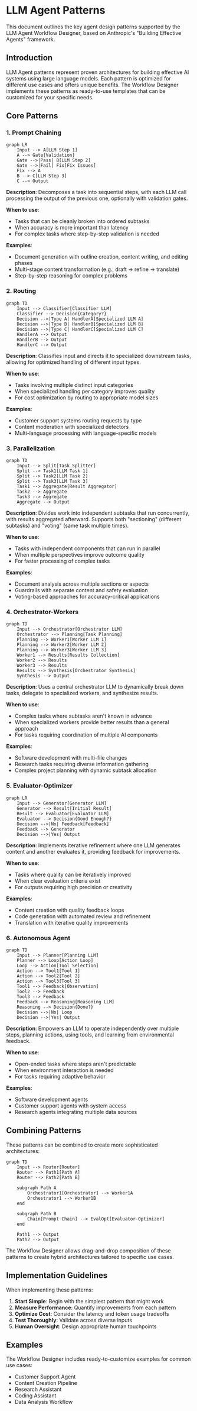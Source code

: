 # LLM Agent Patterns

This document outlines the key agent design patterns supported by the LLM Agent Workflow Designer, based on Anthropic's "Building Effective Agents" framework.

## Introduction

LLM Agent patterns represent proven architectures for building effective AI systems using large language models. Each pattern is optimized for different use cases and offers unique benefits. The Workflow Designer implements these patterns as ready-to-use templates that can be customized for your specific needs.

## Core Patterns

### 1. Prompt Chaining

```mermaid
graph LR
    Input --> A[LLM Step 1]
    A --> Gate{Validation}
    Gate -->|Pass| B[LLM Step 2]
    Gate -->|Fail| Fix[Fix Issues]
    Fix --> A
    B --> C[LLM Step 3]
    C --> Output
```

**Description**: Decomposes a task into sequential steps, with each LLM call processing the output of the previous one, optionally with validation gates.

**When to use**:
- Tasks that can be cleanly broken into ordered subtasks
- When accuracy is more important than latency
- For complex tasks where step-by-step validation is needed

**Examples**:
- Document generation with outline creation, content writing, and editing phases
- Multi-stage content transformation (e.g., draft → refine → translate)
- Step-by-step reasoning for complex problems

### 2. Routing

```mermaid
graph TD
    Input --> Classifier[Classifier LLM]
    Classifier --> Decision{Category?}
    Decision -->|Type A| HandlerA[Specialized LLM A]
    Decision -->|Type B| HandlerB[Specialized LLM B]
    Decision -->|Type C| HandlerC[Specialized LLM C]
    HandlerA --> Output
    HandlerB --> Output
    HandlerC --> Output
```

**Description**: Classifies input and directs it to specialized downstream tasks, allowing for optimized handling of different input types.

**When to use**:
- Tasks involving multiple distinct input categories
- When specialized handling per category improves quality
- For cost optimization by routing to appropriate model sizes

**Examples**:
- Customer support systems routing requests by type
- Content moderation with specialized detectors
- Multi-language processing with language-specific models

### 3. Parallelization

```mermaid
graph TD
    Input --> Split[Task Splitter]
    Split --> Task1[LLM Task 1]
    Split --> Task2[LLM Task 2]
    Split --> Task3[LLM Task 3]
    Task1 --> Aggregate[Result Aggregator]
    Task2 --> Aggregate
    Task3 --> Aggregate
    Aggregate --> Output
```

**Description**: Divides work into independent subtasks that run concurrently, with results aggregated afterward. Supports both "sectioning" (different subtasks) and "voting" (same task multiple times).

**When to use**:
- Tasks with independent components that can run in parallel
- When multiple perspectives improve outcome quality
- For faster processing of complex tasks

**Examples**:
- Document analysis across multiple sections or aspects
- Guardrails with separate content and safety evaluation
- Voting-based approaches for accuracy-critical applications

### 4. Orchestrator-Workers

```mermaid
graph TD
    Input --> Orchestrator[Orchestrator LLM]
    Orchestrator --> Planning[Task Planning]
    Planning --> Worker1[Worker LLM 1]
    Planning --> Worker2[Worker LLM 2]
    Planning --> Worker3[Worker LLM 3]
    Worker1 --> Results[Results Collection]
    Worker2 --> Results
    Worker3 --> Results
    Results --> Synthesis[Orchestrator Synthesis]
    Synthesis --> Output
```

**Description**: Uses a central orchestrator LLM to dynamically break down tasks, delegate to specialized workers, and synthesize results.

**When to use**:
- Complex tasks where subtasks aren't known in advance
- When specialized workers provide better results than a general approach
- For tasks requiring coordination of multiple AI components

**Examples**:
- Software development with multi-file changes
- Research tasks requiring diverse information gathering
- Complex project planning with dynamic subtask allocation

### 5. Evaluator-Optimizer

```mermaid
graph LR
    Input --> Generator[Generator LLM]
    Generator --> Result[Initial Result]
    Result --> Evaluator[Evaluator LLM]
    Evaluator --> Decision{Good Enough?}
    Decision -->|No| Feedback[Feedback]
    Feedback --> Generator
    Decision -->|Yes| Output
```

**Description**: Implements iterative refinement where one LLM generates content and another evaluates it, providing feedback for improvements.

**When to use**:
- Tasks where quality can be iteratively improved
- When clear evaluation criteria exist
- For outputs requiring high precision or creativity

**Examples**:
- Content creation with quality feedback loops
- Code generation with automated review and refinement
- Translation with iterative quality improvements

### 6. Autonomous Agent

```mermaid
graph TD
    Input --> Planner[Planning LLM]
    Planner --> Loop[Action Loop]
    Loop --> Action[Tool Selection]
    Action --> Tool1[Tool 1]
    Action --> Tool2[Tool 2]
    Action --> Tool3[Tool 3]
    Tool1 --> Feedback[Observation]
    Tool2 --> Feedback
    Tool3 --> Feedback
    Feedback --> Reasoning[Reasoning LLM]
    Reasoning --> Decision{Done?}
    Decision -->|No| Loop
    Decision -->|Yes| Output
```

**Description**: Empowers an LLM to operate independently over multiple steps, planning actions, using tools, and learning from environmental feedback.

**When to use**:
- Open-ended tasks where steps aren't predictable
- When environment interaction is needed
- For tasks requiring adaptive behavior

**Examples**:
- Software development agents
- Customer support agents with system access
- Research agents integrating multiple data sources

## Combining Patterns

These patterns can be combined to create more sophisticated architectures:

```mermaid
graph TD
    Input --> Router[Router]
    Router --> Path1[Path A]
    Router --> Path2[Path B]
    
    subgraph Path A
        Orchestrator1[Orchestrator] --> Worker1A
        Orchestrator1 --> Worker1B
    end
    
    subgraph Path B
        Chain[Prompt Chain] --> EvalOpt[Evaluator-Optimizer]
    end
    
    Path1 --> Output
    Path2 --> Output
```

The Workflow Designer allows drag-and-drop composition of these patterns to create hybrid architectures tailored to specific use cases.

## Implementation Guidelines

When implementing these patterns:

1. **Start Simple**: Begin with the simplest pattern that might work
2. **Measure Performance**: Quantify improvements from each pattern
3. **Optimize Cost**: Consider the latency and token usage tradeoffs
4. **Test Thoroughly**: Validate across diverse inputs
5. **Human Oversight**: Design appropriate human touchpoints

## Examples

The Workflow Designer includes ready-to-customize examples for common use cases:

- Customer Support Agent
- Content Creation Pipeline
- Research Assistant
- Coding Assistant
- Data Analysis Workflow
